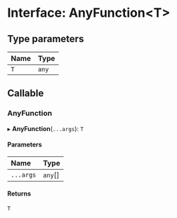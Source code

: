 # Interface: AnyFunction<T\>

## Type parameters

| Name | Type |
| :------ | :------ |
| `T` | `any` |

## Callable

### AnyFunction

▸ **AnyFunction**(`...args`): `T`

#### Parameters

| Name | Type |
| :------ | :------ |
| `...args` | `any`[] |

#### Returns

`T`
